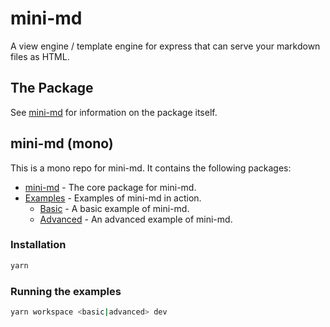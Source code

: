 # mini-md

A view engine / template engine for express that can serve your markdown files as HTML.

## The Package

See [mini-md](mini-md) for information on the package itself.

## mini-md (mono)

This is a mono repo for mini-md. It contains the following packages:

- [mini-md](mini-md) - The core package for mini-md.
- [Examples](examples) - Examples of mini-md in action.
  - [Basic](examples/basic) - A basic example of mini-md.
  - [Advanced](examples/advanced) - An advanced example of mini-md.

### Installation

```bash
yarn
```

### Running the examples

```bash
yarn workspace <basic|advanced> dev
```
